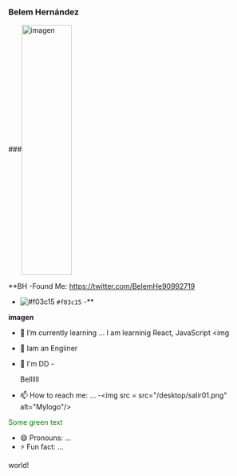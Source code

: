 ### Belem Hernández
###<img src="Aqui pones el link de tu imagen" width="100" height="500" align="center" title="imagen">



**BH 
-Found Me: https://twitter.com/BelemHe90992719
- ![#f03c15](https://placehold.it/15/f03c15/000000?text=+) `#f03c15` 
     -**



**imagen**
- 🌱 I’m currently learning ...
I am learninig React, JavaScript 
<img


- 👯 Iam an Engiiner
- 🤔 I'm DD
-<p>Bellllll</p>
- 📫 How to reach me: ...
 -<img src = src="/desktop/salir01.png" alt="Mylogo"/>


<font color="green"> Some green text </font>
- 😄 Pronouns: ...
- ⚡ Fun fact: ...

<p>
 <tspan fill="green">world</tspan>!
       <br>

</svg>
</p>
